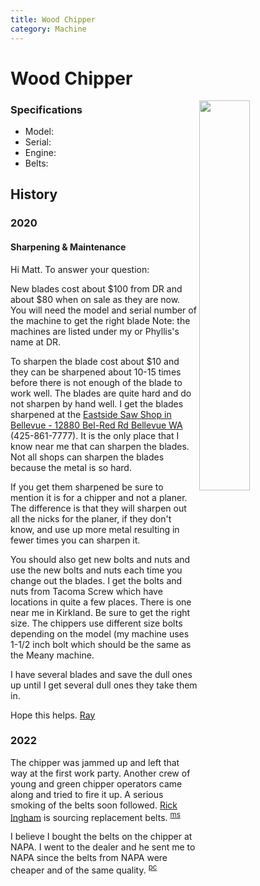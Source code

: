 ```yaml
---
title: Wood Chipper
category: Machine
---
```


# Wood Chipper
<img src="" style="width: 40%;" align="right">


### Specifications
- Model: 
- Serial: 
- Engine: 
- Belts: 


## History

### 2020

#### Sharpening & Maintenance

Hi Matt. To answer your question:

New blades cost about $100 from DR and about $80 when on sale as they are now. You will need the model and serial number of the machine to get the right blade Note: the machines are listed under my or Phyllis's name at DR.

To sharpen the blade cost about $10 and they can be sharpened about 10-15 times before there is not enough of the blade to work well. The blades are quite hard and do not sharpen by hand well. I get the blades sharpened at the [Eastside Saw Shop in Bellevue - 12880 Bel-Red Rd Bellevue WA](https://www.google.com/maps/place/12880+Bel-Red+Rd,+Bellevue,+WA+98005/@47.6218516,-122.1706439,17z/data=!3m1!4b1!4m5!3m4!1s0x54906cf874beb23d:0xe849ad2889ed36e8!8m2!3d47.6218516!4d-122.1684552) (425-861-7777). It is the only place that I know near me that can sharpen the blades. Not all shops can sharpen the blades because the metal is so hard.

If you get them sharpened be sure to mention it is for a chipper and not a planer. The difference is that they will sharpen out all the nicks for the planer, if they don't know, and use up more metal resulting in fewer times you can sharpen it.

You should also get new bolts and nuts and use the new bolts and nuts each time you change out the blades. I get the bolts and nuts from Tacoma Screw which have locations in quite a few places. There is one near me in Kirkland. Be sure to get the right size. The chippers use different size bolts depending on the model (my machine uses 1-1/2 inch bolt which should be the same as the Meany machine.

I have several blades and save the dull ones up until I get several dull ones they take them in.

Hope this helps.
[Ray](/Person/Ray-Nelson)

### 2022

The chipper was jammed up and left that way at the first work party. Another crew of young and green chipper operators came along and tried to fire it up. A serious smoking of the belts soon followed. [Rick Ingham](/Person/Rick-Ingham) is sourcing replacement belts. <sup>[ms][]</sup>

I believe I bought the belts on the chipper at NAPA.  I went to the dealer and he sent me to NAPA since the belts from NAPA were cheaper and of the same quality. <sup>[pc][]</sup>


[ms]: /Person/Matt-Simerson
[pc]: /Person/Phil-Christy


